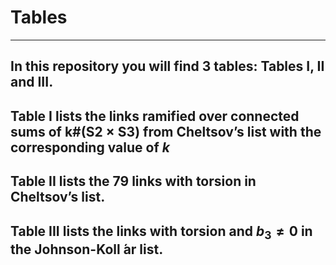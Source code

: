 # Tables
---
In this repository you will find 3 tables:  Tables I, II and III.
---
Table I lists the links ramified over connected sums of k\#(S2 × S3) from Cheltsov’s list with the corresponding value of $k$
---
Table II lists the 79 links with torsion in Cheltsov’s list.
---
Table III lists the links with torsion and $b_3 \not= 0$ in the Johnson-Koll ́ar list.
---
